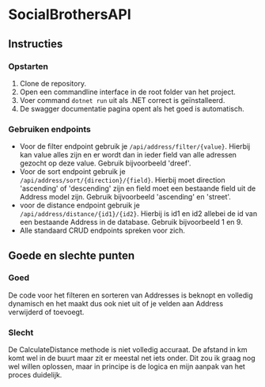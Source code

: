 # SocialBrothersAPI
## Instructies
### Opstarten ###
1. Clone de repository.
2. Open een commandline interface in de root folder van het project.
3. Voer command `dotnet run` uit als .NET correct is geïnstalleerd.
4. De swagger documentatie pagina opent als het goed is automatisch.
### Gebruiken endpoints ###
- Voor de filter endpoint gebruik je `/api/address/filter/{value}`. Hierbij kan value alles zijn en er wordt dan in ieder field van alle adressen gezocht op deze value. Gebruik bijvoorbeeld 'dreef'.
- Voor de sort endpoint gebruik je `/api/address/sort/{direction}/{field}`. Hierbij moet direction 'ascending' of 'descending' zijn en field moet een bestaande field uit de Address model zijn. Gebruik bijvoorbeeld 'ascending' en 'street'.
- voor de distance endpoint gebruik je `/api/address/distance/{id1}/{id2}`. Hierbij is id1 en id2 allebei de id van een bestaande Address in de database. Gebruik bijvoorbeeld 1 en 9.
- Alle standaard CRUD endpoints spreken voor zich.

## Goede en slechte punten
### Goed ###
De code voor het filteren en sorteren van Addresses is beknopt en volledig dynamisch en het maakt dus ook niet uit of je velden aan Address verwijderd of toevoegt.
### Slecht ###
De CalculateDistance methode is niet volledig accuraat.
De afstand in km komt wel in de buurt maar zit er meestal net iets onder.
Dit zou ik graag nog wel willen oplossen, maar in principe is de logica en mijn aanpak van het proces duidelijk.
